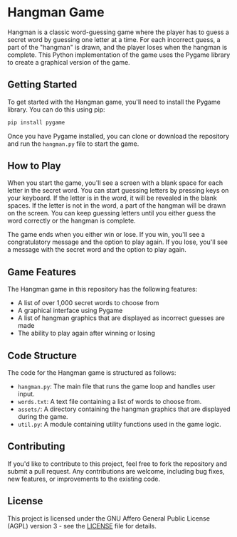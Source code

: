 # Hangman Game

Hangman is a classic word-guessing game where the player has to guess a secret word by guessing one letter at a time. For each incorrect guess, a part of the "hangman" is drawn, and the player loses when the hangman is complete. This Python implementation of the game uses the Pygame library to create a graphical version of the game.

## Getting Started

To get started with the Hangman game, you'll need to install the Pygame library. You can do this using pip:

```bash
pip install pygame
```


Once you have Pygame installed, you can clone or download the repository and run the `hangman.py` file to start the game.

## How to Play

When you start the game, you'll see a screen with a blank space for each letter in the secret word. You can start guessing letters by pressing keys on your keyboard. If the letter is in the word, it will be revealed in the blank spaces. If the letter is not in the word, a part of the hangman will be drawn on the screen. You can keep guessing letters until you either guess the word correctly or the hangman is complete.

The game ends when you either win or lose. If you win, you'll see a congratulatory message and the option to play again. If you lose, you'll see a message with the secret word and the option to play again.

## Game Features

The Hangman game in this repository has the following features:

- A list of over 1,000 secret words to choose from
- A graphical interface using Pygame
- A list of hangman graphics that are displayed as incorrect guesses are made
- The ability to play again after winning or losing

## Code Structure

The code for the Hangman game is structured as follows:

- `hangman.py`: The main file that runs the game loop and handles user input.
- `words.txt`: A text file containing a list of words to choose from.
- `assets/`: A directory containing the hangman graphics that are displayed during the game.
- `util.py`: A module containing utility functions used in the game logic.

## Contributing

If you'd like to contribute to this project, feel free to fork the repository and submit a pull request. Any contributions are welcome, including bug fixes, new features, or improvements to the existing code.

## License

This project is licensed under the GNU Affero General Public License (AGPL) version 3 - see the [LICENSE](LICENSE) file for details.
